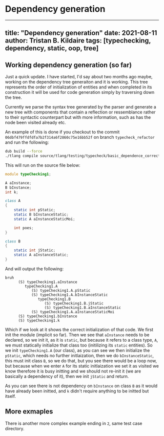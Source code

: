 Dependency generation
=====================

---
title: "Dependency generation"
date: 2021-08-11
author: Tristan B. Kildaire
tags: [typechecking, dependency, static, oop, tree]
---

## Working dependency generation (so far)

Just a quick update. I have started, I'd say about two months ago maybe, working on the dependency tree generaiton and it is working. This tree
represents the order of initialization of entities and when completed in its construction it will be used for code generation simply by
traversing down the tree.

Currently we parse the syntax tree generated by the parser and generate a new tree with components that contain a reflection or ressemblance rather
to their syntactic counterpart but with more information, such as has the node been visited already etc.

An example of this is done if you checkout to the commit `06dbf479ffdfdfa7b2f314a6f2860c75e16bb52f` on branch `typecheck_refactor` and run the following:

```bash
dub build --force
./tlang compile source/tlang/testing/typecheck/basic_dependence_correct1.t
```

This will run on the source file below:

```d
module typeChecking1;

A aInstance;
B bInstance;
int k;

class A
{
    static int pStatic;
    static B bInstanceStatic;
    static A aInstanceStaticMoi;

    int poes;
}

class B
{
    static int jStatic;
    static A aInstanceStatic;
}
```

And will output the following:

```
bruh
      (S) typeChecking1.aInstance
         typeChecking1.A
            (S) typeChecking1.A.pStatic
            (S) typeChecking1.A.bInstanceStatic
               typeChecking1.B
                  (S) typeChecking1.B.jStatic
                  (S) typeChecking1.B.aInstanceStatic
            (S) typeChecking1.A.aInstanceStaticMoi
      (S) typeChecking1.bInstance
      (S) typeChecking1.k
```

Which if we look at it shows the correct initialization of that code. We first init the module (implicit so far). Then we see that `aInstance` needs to be declared, so we init it, as it is `static`, but because it refers to a class type, `A`, we must statically initialize that class too (initilizing its `static` entities). So we init `typeChecking1.A` (our class), as you can see we then initialize the `pStatic`, which needs no further initlaization, then we do `bInstanceStatic`, this must init class `B`, so we do that,
but you see there would be a loop now, but because when we enter `A` for its static initlaization we set it as visited we know therefore it is busy initting and we should not re-init it (we are basically a dependency of it), then we init `jStatic` and return.

As you can see there is not dependency on `bInstance` on class `B` as it would have already been initted, and `k` didn't require anything to be initted but itself.

## More exmaples

There is another more complex example ending in `2`, same test case directory.